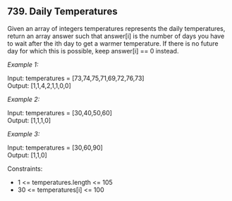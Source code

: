 ## 739. Daily Temperatures


Given an array of integers temperatures represents the daily temperatures, return an array answer such that answer[i] is the number of days you have to wait after the ith day to get a warmer temperature. If there is no future day for which this is possible, keep answer[i] == 0 instead.

 

*Example 1:*

Input: temperatures = [73,74,75,71,69,72,76,73]\
Output: [1,1,4,2,1,1,0,0]

*Example 2:*

Input: temperatures = [30,40,50,60]\
Output: [1,1,1,0]

*Example 3:*

Input: temperatures = [30,60,90]\
Output: [1,1,0]
 

Constraints:

- 1 <= temperatures.length <= 105
- 30 <= temperatures[i] <= 100
